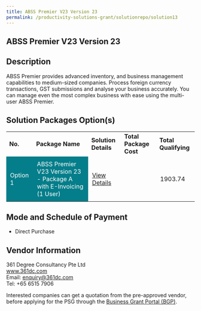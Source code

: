 ```yaml
---
title: ABSS Premier V23 Version 23 
permalink: /productivity-solutions-grant/solutionrepo/solution13
---
```


## ABSS Premier V23 Version 23

## Description

ABSS Premier provides advanced inventory, and business management capabilities to medium-sized companies. Process foreign currency transactions, GST submissions and analyse your business accurately. You can manage even the most complex business with ease using the multi-user ABSS Premier.

## Solution Packages Option(s)

<table>
<tr>
<td><b>No.</b></td>
<td><b>Package Name</b></td>
<td><b>Solution Details</b></td>
<td><b>Total Package Cost</b></td>
<td><b>Total Qualifying</b></td>
</tr>
<tr>
<td style='padding: 10px; background-color: #037E8A; color: #FFFFFF;'>Option 1</td>
<td style='padding: 10px; background-color: #037E8A; color: #FFFFFF;'>ABSS Premier V23 Version 23 - Package A with E-Invoicing (1 User)</td>
<td style='padding: 10px;'><a href='https://www.gobusiness.gov.sg/images/psg/Desensitised361DegreeConsultancy_Annex_3_wef14Jan21_Part_1.pdf' target='_blank'>View Details</a></td>
<td style='padding: 10px;'></td>
<td style='padding: 10px;'>1903.74</td>
</tr>
</table>

## Mode and Schedule of Payment

 - Direct Purchase

## Vendor Information

 361 Degree Consultancy Pte Ltd<br>www.361dc.com<br>Email: enquiry@361dc.com<br>Tel: +65 6515 7906

Interested companies can get a quotation from the pre-approved vendor, before applying for the PSG through the <a href='https://www.businessgrants.gov.sg/' target='_blank' rel='noopener'>Business Grant Portal (BGP)</a>.

<script src="/jquery/resize-tables.js"></script>
